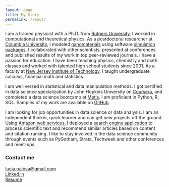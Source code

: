```yaml
---
layout: page
title: My Story
permalink: /about/
---
```


I am a trained physicist with a Ph.D. from [Rutgers University](http://www.physics.rutgers.edu/). I worked in computational and theoretical physics. As a postdoctoral researcher at [Columbia University](http://www.columbia.edu/), I modeled [nanomaterials](http://science.sciencemag.org/content/333/6045/999.abstract) using software [simulation](https://www.vasp.at/) [packages](http://www.quantum-espresso.org/). I collaborated with other scientists, presented at conferences and published results of my work in top peer-reviewed journals. I have a passion for education. I have been teaching physics, chemistry and math classes and worked with talented high school students since 2001. As a faculty at [New Jersey Institute of Technology](http://www.njit.edu/), I taught undergraduate calculus, financial math and statistics.

I am well versed in statistical and data manipulation methods. I got certified in data science specialization by John Hopkins University on [Coursera](https://www.coursera.org/account/accomplishments/specialization/certificate/LL4BR8M6KAGX), and completed a data science bootcamp at [Metis](http://www.thisismetis.com/). I am proficient in Python, R, SQL. Samples of my work are available on [GitHub](https://github.com/lpalova).

I am looking for job opportunities in data science or data analysis. I am an independent thinker, quick learner and can get new projects off the ground. Using [Amazon web services](https://aws.amazon.com/), I deployed a 
[search engine application](http://ec2-54-166-179-179.compute-1.amazonaws.com/) to process scientific text and recommend similar articles based on content and citation ranking. I like to stay involved in the data science community through events such as PyGotham, Strata, Techweek and other conferences and meet-ups.


### Contact me

[lucia.palova@gmail.com](mailto:email@domain.com)   
[Linked.in](https://www.linkedin.com/in/luciapalova)  
[Resume](/Resume_Lucia_Palova.pdf) 
